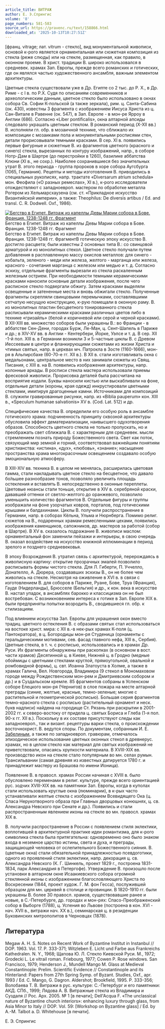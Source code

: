 ```yaml
---
article_title: ВИТРАЖ
author: Е. Э.Спрингис
volume: '8'
page_numbers: 581-583
source_url: https://pravenc.ru/text/158866.html
downloaded_at: '2025-10-13T10:27:51Z'
---
```


[франц. vitrage; лат. vitrum - стекло], вид монументальной живописи, основой к-рого является орнаментальная или сюжетная композиция из стекла (реже слюды) или на стекле, размещенная, как правило, в оконном проеме. В христ. традиции В. широко использовался в средневек. храмах Зап. Европы, прежде всего романских и готических, где он являлся частью художественного ансамбля, важным элементом архитектуры.

Цветные стекла существовали уже в Др. Египте со 2 тыс. до Р. Х., в Др. Риме - с I в. по Р.Х. Судя по описаниям современников и археологическим данным, цветное стекло было использовано в окнах собора Св. Софии К-польской (а также зеркала), рим. ц. Санта-Сабина (ок. 430), известны 3 фрагмента с изображением Иисуса Христа из ц. Сан-Витале в Равенне (ок. 547), в Зап. Европе - в мон-ре Ярроу в Англии (686). Согласно «Liber pontificalis», окна алтарной апсиды следовало украшать цветным стеклом. В романский период (X-XII вв.) В. исполняли гл. обр. в мозаичной технике, что сближало их композиции с мозаиками пола и монументальными росписями стен, детали прорисовывали темными красками. В сер. XI в. появились первые фигурные и сюжетные В. из фрагментов цветного (красного и синего) стекла, вырезанных по контуру изображений, напр., в соборе Нотр-Дам в Шартре (до перестройки в 1260), базилике аббатства Клюни (XI в., не сохр.). Наиболее сохранившиеся без значительных утрат В. этого периода - группа пророков в хоре собора Аугсбурга (1065, Германия). Рецепты и методы изготовления В. приводились в специальных рукописях, напр. трактатe «Diversarum atrium schedula» мон. Феофила («О разных ремеслах», XI в.), к-рого исследователи отождествляют с западноевроп. мастером по обработке металла Рогером из Хельмарсхаузена (см. ст. «Прикладное искусство Византийской империи», а также: Theophilus: De diversis artibus / Еd. and transl. C. R. Dodwell. Oxf., 1986).

[![Бегство в Египет. Витраж из капеллы Девы Марии собора в Бове. Франция. 1238-1248 гг. Фрагмент](https://pravenc.ru/data/238/464/1234/i200.jpg "Кликните для увеличения картинки")](https://pravenc.ru/data/238/464/1234/i400.jpg)Бегство в Египет. Витраж из капеллы Девы Марии собора в Бове. Франция. 1238-1248 гг. Фрагмент  
Бегство в Египет. Витраж из капеллы Девы Марии собора в Бове. Франция. 1238-1248 гг. ФрагментВ готическую эпоху искусство В. достигло расцвета; были известны 2 основных типа В.: со свинцовой арматурой и из монолитных стекол. Цветное стекло получали путем добавления в расплавленную массу окислов металлов: для синего - кобальта, зеленого - меди или железа, желтого - марганца или железа, красного - сочетания марганца с железом или медью и т. д. Согласно эскизу, отдельные фрагменты вырезали из стекла раскаленным железным острием. При необходимости темными керамическими красками наносили основные детали изображения, после чего расписное стекло подвергали обжигу. Затем красками выделяли освещенные и затененные места и вновь обжигали стекло. Полученные фрагменты скрепляли свинцовыми перемычками, составлявшими сетчатую несущую конструкцию, к-рую помещали в оконную раму. В. из монолитных пластин бесцветного тонированного стекла расписывали керамическими красками различных цветов либо в технике «гризайль» (белой и коричневой или серой и черной красками). В XII-XIII вв. множество соборов были украшены В.: во Франции - в аббатстве Сен-Дени, городах Бурж, Ле-Ман, ц. Сент-Шапель в Париже и др.; в XIV-XV вв. в Англии - Кентербери, Йорке, Уэлсе и т. д. В сер. XII -1-й пол. XIII в. в Германии возникли 3 и 5-частные циклы В. с Древом Иессеевым в центре и фланкирующими сюжетами из жизни Христа и чтимых святых, напр. в церквах мч. Патрокла в Зосте (1160-1666), мон-ря в Альпирсбахе (60-70-е гг. XII в.). В XII в. стали изготавливать окна с медальонами, центральное место в них занимали сюжеты из Свящ. Писания, с XIII в. на В. появились изображения архитектуры, напр. колонные аркады. В росписи стекла мастера использовали приемы фресковой живописи. Прорисовка деталей была рассчитана на восприятие издали. Буквы наносили кистью или выскабливали на фоне, отдельные детали (короны, края одежд) инкрустировали цветными стеклами, имитируя драгоценные камни. Источниками для композиций В. служили гравированные рисунки, напр. из «Biblia pauperum» кон. XIII в., «Speculum humanae salvationis» XV в. (Cod. Lat. 512) и др.

Специфические качества В. определили его особую роль в ансамбле готического храма: подчиненность принципу сквозной архитектуры обусловила эффект дематериализации, наивысшего одухотворения образов. Способность цветного стекла не только пропускать, но и преображать свет сближала В. с характерным для средневек. мысли стремлением познать природу Божественного света. Свет как поток, связующий мир земной и горний, соответствовал важнейшим понятиям христианства: «истина», «дух», «любовь», «знание»; насыщение пространства храма многокрасочным освещением создавало особую эмоциональную атмосферу.

В XIII-XIV вв. техника В. в целом не менялась, расширилась цветовая гамма, стали накладывать цветное стекло на бесцветное, что давало бо́льшее разнообразие тонов, позволяло увеличить площадь остекления и вставлять В. непосредственно в оконные переплеты. Цветовые нюансы стали тоньше, открытие в XIV в. серебряной краски, дававшей оттенки от светло-желтого до оранжевого, позволило уменьшить количество фрагментов В. Отдельные фигуры и группы изображали на фоне узорчатых ковров, порталов, под готическими крышами и балдахинами. Циклы В. получили распространение в Германии, напр. в соборах Кёльна, Ульма и Нюрнберга. Помимо религ. сюжетов на В., подаренных храмам ремесленными цехами, появились изображения каменщиков, сапожников, др. мастеров за работой (собор в Шартре). В XV в. сказалось подражание В. живописи маслом: орнаментальный фон заменили пейзажи и интерьеры, в свою очередь В. оказал воздействие на искусство книжной иллюминации в период зрелого и позднего средневековья.

В эпоху Возрождения В. утратил связь с архитектурой, перерождаясь в живописную картину: открытие прозрачных эмалей позволило расписывать формы чистого стекла. Для Л. Гиберти, П. Уччелло, Донателло, А. Дюрера, создававших эскизы В., он не более чем живопись на стекле. Несмотря на оживление в XVI в. в связи с изготовлением В. для соборов в Париже, Руане, Бове, Труа (Франция), Гауде (Нидерланды), Брюсселе (Бельгия) и др., к кон. века в искусстве В. настал упадок, в ансамблях барокко и классицизма он не был востребован. С возникновением интереса к готике в Зап. Европе XIX в. были предприняты попытки возродить В., сводившиеся гл. обр. к стилизациям.

Под влиянием искусства Зап. Европы для украшения окон вместо традиц. цветного остекления В. с образами святых стал использоваться на востоке христ. мира: с XII в.-в нек-рых храмах К-поля (ц. Пантократора), в ц. Богородицы мон-ря Студеница (орнаменты с геральдическими мотивами, сев. фасад главного нефа, XIII в., Сербия). Цветные стекла, в т. ч. с росписью, использовались и в храмах Др. Руси. Их фрагменты обнаружены при раскопках (в основном в вост. части храмов) Десятинной ц. в Киеве, Нижней ц. в Гродно (медные обоймицы с цветными стеклами круглой, прямоугольной, овальной и ромбовидной формы), ц. свт. Иоанна Златоуста в Холме, а также в храмах Галича, Вел. Новгорода, Владимира (9 стекол в Мономаховом городе между Рождественским мон-рем и Дмитриевским собором и др.) и в Суздальском кремле. 85 фрагментов собраны в Успенском соборе Елецкого мон-ря (Чернигов) в слое пожара на месте алтарной преграды (синие, желтые, красные, темно-зеленые; многие с растительной и геометрической росписью). Большая серия фрагментов темно-красного стекла с росписью (растительный орнамент и неск. букв надписи) найдена на городище Ст. Рязань при раскрытии в 2001-2002 гг. к северо-востоку от придела ц. святых Бориса и Глеба (1-я пол. 90-х гг. XII в.). Поскольку в их составе присутствуют следы как западноевроп., так и визант. рецептуры варки стекла, о происхождении восточнохрист. В. ведутся споры. По документам, собранным И. Е. [Забелиным](https://pravenc.ru/text/Забелиным.html), а также по западноевроп. гравюрам, отмечалось эпизодическое использование цветных оконных стекол в древнерус. храмах, но в целом стекло как материал для святых изображений не приветствовали, опасаясь хрупкости материала. В XVIII-XIX вв. производство икон на стекле стало популярным во мн. селах румын. Трансильвании (самая древняя из известных датируется 1780 г. и принадлежит мастеру из Брашова по имени Ионица).

Появление В. в правосл. храмах России начиная с XVIII в. было обусловлено переменами в религ. культуре, прежде всего ориентацией рус. зодчих XVIII-XIX вв. на памятники Зап. Европы, когда в куполах стали использовать круглые окна (люминарии), в к-рых часто устанавливали желтые стекла с изображением Всевидящего Ока (ц. Спаса Нерукотворного образа при Главных дворцовых конюшнях, ц. св. Александра Невского при Сенате и др.). Появились и стали распространенным явлением иконы на стекле во мн. правосл. храмах XIX в.

В. получили распространение в России с появлением стиля эклектики, воплотившей в архитектурной практике идеи романтизма, для к-рого символика стекла была притягательна: одновременно оно было знаком входа в неземное царство истины, света и духа, и преграды, защищающей человека от ослепительного Божественного сияния. В. (цветные окна) стали обязательной принадлежностью псевдоготики, одного из проявлений стиля эклектики, напр. декорация ц. св. Александра Невского (К. Г. Шинкель, проект 1829 г., построена 1831-1834, парк Александрия в Петергофе). Утверждение В. произошло после установки в алтарном окне Исаакиевского собора огромной стеклянной иконы с изображением благословляющего Христа по Воскресении (1844, проект худож. Г. М. фон Гесса), послужившей образцом для мн. церквей в столице и провинции. В 1820-1910 гг. были украшены В. более 30 правосл. храмов, существовавшие ранее и новые, в С.-Петербурге, др. городах и мон-рях: Спасо-Преображенский собор в Выборге (1788), ц. Успения во Львове (построена в кон. XVI - нач. XVII в., витражи нач. XX в.), семинарская ц. в резиденции Буковинских митрополитов в Черновцах (1878).

## Литература

Megaw A. H. S. Notes on Recent Work of Byzantine Institut in Instanbul // DOP. 1963. Vol. 17. P. 333-371; Witzleben E. Licht und Farbe aus Frankreichs Kathedralen. N. Y., 1968; Щапова Ю. Л. Стекло Киевской Руси. М., 1972; Grodecki L. Le vitrail roman. Friebourg, 1977; Cowen P. Rose windows. San Francisco, 1979; Henderson J., Mundell Mango M. Glass at Medieval Constantinople: Prelim. Scientific Evidence // Constantinople and its Hinterland: Papers from 27th Spring Symp. of Byzant. Studies, Oxf., apr. 1993 / Ed. C. Mango, G. Dagron. Aldershot; Brookfield, 1995. P. 333-356; Волобаева Т. В. Витражи в рус. культуре: С.-Петербург и его памятники: АКД. СПб., 1999; Лядова А. В. Витражные стекла из Владимира и Суздаля // Рос. Арх. 2005. № 1 [в печати]; Dell'Acqua F. «The unclassical nature of Byzantine church interiors»: enhancing luxury through glass, from Asia Minor to Italy // DOP. Vol. 59: [Workshop on Byzantine glass] / Ed. by A.-M. Talbot a. D. Whitehouse [в печати].

Е. Э.  Спрингис
